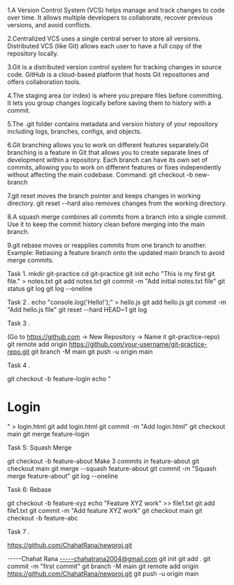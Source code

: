 




1.A Version Control System (VCS) helps manage and track changes to code over time. It allows multiple developers to collaborate, recover previous versions, and avoid conflicts.


2.Centralized VCS uses a single central server to store all versions. Distributed VCS (like Git) allows each user to have a full copy of the repository locally.


3.Git is a distributed version control system for tracking changes in source code. GitHub is a cloud-based platform that hosts Git repositories and offers collaboration tools.


4.The staging area (or index) is where you prepare files before committing. It lets you group changes logically before saving them to history with a commit.


5.The .git folder contains metadata and version history of your repository including logs, branches, configs, and objects.


6.Git branching allows you to work on different features separately.Git branching is a feature in Git that allows you to create separate lines of development within a repository. Each branch can have its own set of commits, allowing you to work on different features or fixes independently without affecting the main codebase.
Command:
git checkout -b new-branch


7.git reset moves the branch pointer and keeps changes in working directory.
   git reset --hard also removes changes from the working directory.


8.A squash merge combines all commits from a branch into a single commit. Use it to keep the commit history clean before merging into the main branch.


9.git rebase moves or reapplies commits from one branch to another.
Example: Rebasing a feature branch onto the updated main branch to avoid merge commits.



Task 1.
mkdir git-practice
cd git-practice
git init
echo "This is my first git file." > notes.txt
git add notes.txt
git commit -m "Add initial notes.txt file"
git status
git log
git log --oneline


Task 2 .
echo "console.log('Hello!');" > hello.js
git add hello.js
git commit -m "Add hello.js file"
git reset --hard HEAD~1
git log


Task 3 .

(Go to https://github.com → New Repository → Name it git-practice-repo)
git remote add origin https://github.com/your-username/git-practice-repo.git
git branch -M main
git push -u origin main


Task 4 .

git checkout -b feature-login
echo "<h1>Login</h1>" > login.html
git add login.html
git commit -m "Add login.html"
git checkout main
git merge feature-login

Task 5: Squash Merge

git checkout -b feature-about
Make 3 commits in feature-about
git checkout main
git merge --squash feature-about
git commit -m "Squash merge feature-about"
git log --oneline


Task 6: Rebase

git checkout -b feature-xyz
echo "Feature XYZ work" >> file1.txt
git add file1.txt
git commit -m "Add feature XYZ work"
git checkout main
git checkout -b feature-abc


Task 7 .

https://github.com/ChahatRana/newproj.git

-----Chahat Rana
-----chahatrana2004@gmail.com
git init
git add .
git commit -m "first commit"
git branch -M main
git remote add origin https://github.com/ChahatRana/newproj.git
git push -u origin main

